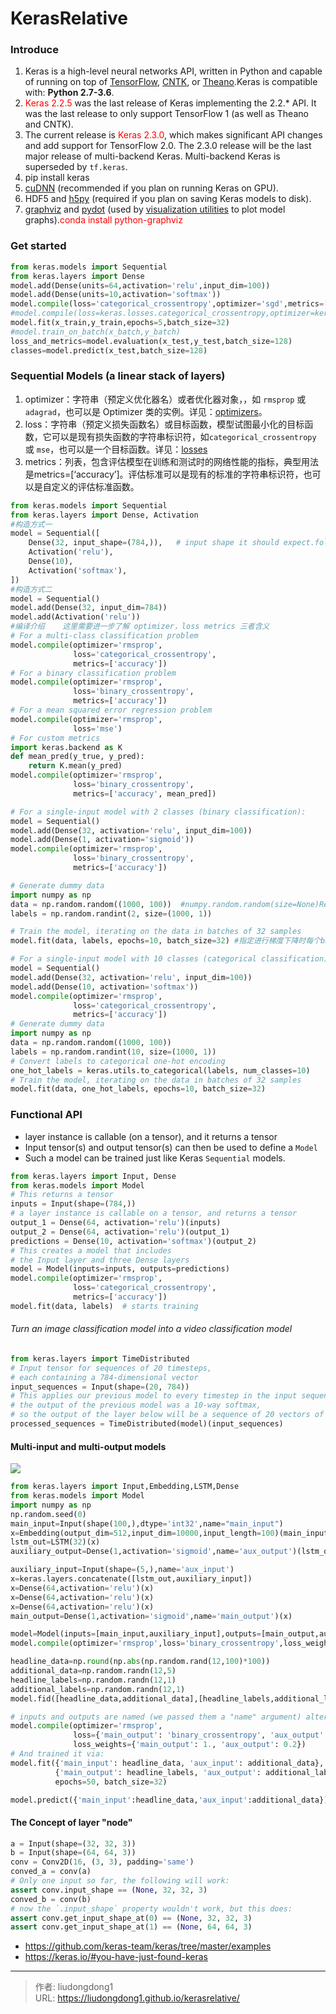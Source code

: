 # KerasRelative


### Introduce

1. Keras is a high-level neural networks API, written in Python and capable of running on top of [TensorFlow](https://github.com/tensorflow/tensorflow), [CNTK](https://github.com/Microsoft/cntk), or [Theano](https://github.com/Theano/Theano).Keras is compatible with: **Python 2.7-3.6**.
2. <font color=red>Keras 2.2.5</font> was the last release of Keras implementing the 2.2.* API. It was the last release to only support TensorFlow 1 (as well as Theano and CNTK).
3. The current release is <font color=red>Keras 2.3.0</font>, which makes significant API changes and add support for TensorFlow 2.0. The 2.3.0 release will be the last major release of multi-backend Keras. Multi-backend Keras is superseded by `tf.keras`.
4. pip install keras
5. [cuDNN](https://docs.nvidia.com/deeplearning/sdk/cudnn-install/) (recommended if you plan on running Keras on GPU).
6. HDF5 and [h5py](http://docs.h5py.org/en/latest/build.html) (required if you plan on saving Keras models to disk).
7. [graphviz](https://graphviz.gitlab.io/download/) and [pydot](https://github.com/erocarrera/pydot) (used by [visualization utilities](https://keras.io/visualization/) to plot model graphs).<font color=red>conda install python-graphviz</font>

### Get started

```python
from keras.models import Sequential
from keras.layers import Dense
model.add(Dense(units=64,activation='relu',input_dim=100))
model.add(Dense(units=10,activation='softmax'))
model.compile(loss='categorical_crossentropy',optimizer='sgd',metrics=['accuracy'])
#model.compile(loss=keras.losses.categorical_crossentropy,optimizer=keras.optimizers.SGD(lr=0.01,momentum=0.9,nesterov=True))
model.fit(x_train,y_train,epochs=5,batch_size=32)
#model.train_on_batch(x_batch,y_batch)
loss_and_metrics=model.evaluation(x_test,y_test,batch_size=128)
classes=model.predict(x_test,batch_size=128)
```

### Sequential Models (a linear stack of layers)

1. optimizer：字符串（预定义优化器名）或者优化器对象，，如 `rmsprop` 或 `adagrad`，也可以是 Optimizer 类的实例。详见：[optimizers](https://keras.io/zh/optimizers)。
2. loss：字符串（预定义损失函数名）或目标函数，模型试图最小化的目标函数，它可以是现有损失函数的字符串标识符，如`categorical_crossentropy` 或 `mse`，也可以是一个目标函数。详见：[losses](https://keras.io/zh/losses)
3. metrics：列表，包含评估模型在训练和测试时的网络性能的指标，典型用法是metrics=[‘accuracy’]。评估标准可以是现有的标准的字符串标识符，也可以是自定义的评估标准函数。

```python
from keras.models import Sequential
from keras.layers import Dense, Activation
#构造方式一
model = Sequential([
    Dense(32, input_shape=(784,)),   # input shape it should expect.following layers can do automatic shape inference
    Activation('relu'),
    Dense(10),
    Activation('softmax'),
])
#构造方式二
model = Sequential()
model.add(Dense(32, input_dim=784))
model.add(Activation('relu'))
#编译介绍    这里需要进一步了解 optimizer，loss metrics 三者含义
# For a multi-class classification problem
model.compile(optimizer='rmsprop',
              loss='categorical_crossentropy',
              metrics=['accuracy'])
# For a binary classification problem
model.compile(optimizer='rmsprop',
              loss='binary_crossentropy',
              metrics=['accuracy'])
# For a mean squared error regression problem
model.compile(optimizer='rmsprop',
              loss='mse')
# For custom metrics
import keras.backend as K
def mean_pred(y_true, y_pred):
    return K.mean(y_pred)
model.compile(optimizer='rmsprop',
              loss='binary_crossentropy',
              metrics=['accuracy', mean_pred])
```

```python
# For a single-input model with 2 classes (binary classification):
model = Sequential()
model.add(Dense(32, activation='relu', input_dim=100))
model.add(Dense(1, activation='sigmoid'))
model.compile(optimizer='rmsprop',
              loss='binary_crossentropy',
              metrics=['accuracy'])

# Generate dummy data
import numpy as np
data = np.random.random((1000, 100))  #numpy.random.random(size=None)Return random floats in the half-open interval [0.0, 1.0).
labels = np.random.randint(2, size=(1000, 1))

# Train the model, iterating on the data in batches of 32 samples
model.fit(data, labels, epochs=10, batch_size=32) #指定进行梯度下降时每个batch包含的样本数。训练时一个batch的样本会被计算一次梯度下降，使目标函数优化一步
```

```python
# For a single-input model with 10 classes (categorical classification):
model = Sequential()
model.add(Dense(32, activation='relu', input_dim=100))
model.add(Dense(10, activation='softmax'))
model.compile(optimizer='rmsprop',
              loss='categorical_crossentropy',
              metrics=['accuracy'])
# Generate dummy data
import numpy as np
data = np.random.random((1000, 100))
labels = np.random.randint(10, size=(1000, 1))
# Convert labels to categorical one-hot encoding
one_hot_labels = keras.utils.to_categorical(labels, num_classes=10)
# Train the model, iterating on the data in batches of 32 samples
model.fit(data, one_hot_labels, epochs=10, batch_size=32)
```

### Functional API		                        

-  layer instance is callable (on a tensor), and it returns a tensor
-  Input tensor(s) and output tensor(s) can then be used to define a `Model`
-  Such a model can be trained just like Keras `Sequential` models.

```python
from keras.layers import Input, Dense
from keras.models import Model
# This returns a tensor
inputs = Input(shape=(784,))
# a layer instance is callable on a tensor, and returns a tensor
output_1 = Dense(64, activation='relu')(inputs)
output_2 = Dense(64, activation='relu')(output_1)
predictions = Dense(10, activation='softmax')(output_2)
# This creates a model that includes
# the Input layer and three Dense layers
model = Model(inputs=inputs, outputs=predictions)
model.compile(optimizer='rmsprop',
              loss='categorical_crossentropy',
              metrics=['accuracy'])
model.fit(data, labels)  # starts training
```

###### Turn an image classification model into a video classification model

```python
from keras.layers import TimeDistributed
# Input tensor for sequences of 20 timesteps,
# each containing a 784-dimensional vector
input_sequences = Input(shape=(20, 784))
# This applies our previous model to every timestep in the input sequences.
# the output of the previous model was a 10-way softmax,
# so the output of the layer below will be a sequence of 20 vectors of size 10.
processed_sequences = TimeDistributed(model)(input_sequences)
```

#### Multi-input and multi-output models

![](https://lddpicture.oss-cn-beijing.aliyuncs.com/picture/multi-input-multi-output-graph.png)

```python
from keras.layers import Input,Embedding,LSTM,Dense
from keras.models import Model
import numpy as np
np.random.seed(0)
main_input=Input(shape(100,),dtype='int32',name="main_input")
x=Embedding(output_dim=512,input_dim=10000,input_length=100)(main_input)
lstm_out=LSTM(32)(x)
auxiliary_output=Dense(1,activation='sigmoid',name='aux_output')(lstm_out)

auxiliary_input=Input(shape=(5,),name='aux_input')
x=keras.layers.concatenate([lstm_out,auxiliary_input])
x=Dense(64,activation='relu')(x)
x=Dense(64,activation='relu')(x)
x=Dense(64,activation='relu')(x)
main_output=Dense(1,activation='sigmoid',name='main_output')(x)

model=Model(inputs=[main_input,auxiliary_input],outputs=[main_output,auxiliary_output])
model.compile(optimizer='rmsprop',loss='binary_crossentropy',loss_weights=[1.,0.2])

headline_data=np.round(np.abs(np.random.rand(12,100)*100))
additional_data=np.random.randn(12,5)
headline_labels=np.random.randn(12,1)
additional_labels=np.random.randn(12,1)
model.fid([headline_data,additional_data],[headline_labels,additional_labels],epochs=50,batch_size=32)

# inputs and outputs are named (we passed them a "name" argument) alternative
model.compile(optimizer='rmsprop',
              loss={'main_output': 'binary_crossentropy', 'aux_output': 'binary_crossentropy'},
              loss_weights={'main_output': 1., 'aux_output': 0.2})
# And trained it via:
model.fit({'main_input': headline_data, 'aux_input': additional_data},
          {'main_output': headline_labels, 'aux_output': additional_labels},
          epochs=50, batch_size=32)

model.predict({'main_input':headline_data,'aux_input':additional_data})
```

#### The Concept of layer "node"

```python
a = Input(shape=(32, 32, 3))
b = Input(shape=(64, 64, 3))
conv = Conv2D(16, (3, 3), padding='same')
conved_a = conv(a)
# Only one input so far, the following will work:
assert conv.input_shape == (None, 32, 32, 3)
conved_b = conv(b)
# now the `.input_shape` property wouldn't work, but this does:
assert conv.get_input_shape_at(0) == (None, 32, 32, 3)
assert conv.get_input_shape_at(1) == (None, 64, 64, 3)
```

- https://github.com/keras-team/keras/tree/master/examples
- https://keras.io/#you-have-just-found-keras

---

> 作者: liudongdong1  
> URL: https://liudongdong1.github.io/kerasrelative/  

